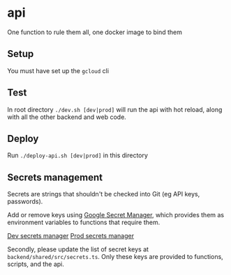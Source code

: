 # api

One function to rule them all, one docker image to bind them

## Setup

You must have set up the `gcloud` cli

## Test

In root directory `./dev.sh [dev|prod]` will run the api with hot reload, along with all the other backend and web code.

## Deploy

Run `./deploy-api.sh [dev|prod]` in this directory

## Secrets management

Secrets are strings that shouldn't be checked into Git (eg API keys, passwords).

Add or remove keys using [Google Secret Manager](https://console.cloud.google.com/security/secret-manager), which provides them as environment variables to functions that require them.

[Dev secrets manager](https://console.cloud.google.com/security/secret-manager?project=dev-mantic-markets)
[Prod secrets manager](https://console.cloud.google.com/security/secret-manager?project=mantic-markets)

Secondly, please update the list of secret keys at `backend/shared/src/secrets.ts`. Only these keys are provided to functions, scripts, and the api.

